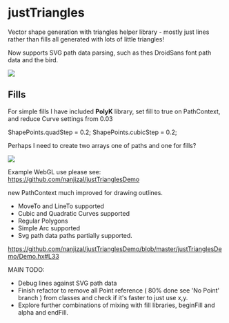 # justTriangles
Vector shape generation with triangles helper library - mostly just lines rather than fills all generated with lots of little triangles!

Now supports SVG path data parsing, such as thes DroidSans font path data and the bird.

![](https://cloud.githubusercontent.com/assets/20134338/22331662/91c39c82-e3c4-11e6-8bc6-ee5ad0197ad4.png)



## Fills
For simple fills I have included **PolyK** library, set fill to true on PathContext, and reduce Curve settings from 0.03 

ShapePoints.quadStep = 0.2;
ShapePoints.cubicStep = 0.2;

Perhaps I need to create two arrays one of paths and one for fills?

![]( https://cloud.githubusercontent.com/assets/20134338/22377303/42bd7e92-e4a9-11e6-8e96-2803da056b56.png )


Example WebGL use please see:
https://github.com/nanjizal/justTrianglesDemo

new PathContext much improved for drawing outlines.
- MoveTo and LineTo supported
- Cubic and Quadratic Curves supported
- Regular Polygons
- Simple Arc supported
- Svg path data paths partially supported.

https://github.com/nanjizal/justTrianglesDemo/blob/master/justTrianglesDemo/Demo.hx#L33

MAIN TODO:
- Debug lines against SVG path data
- Finish refactor to remove all Point reference ( 80% done see 'No Point' branch ) from classes and check if it's faster to just use x,y.
- Explore further combinations of mixing with fill libraries, beginFill and alpha and endFill.

